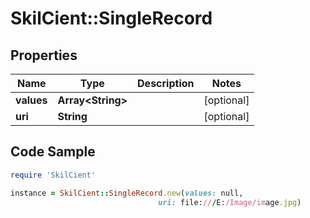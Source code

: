 # SkilCient::SingleRecord

## Properties

Name | Type | Description | Notes
------------ | ------------- | ------------- | -------------
**values** | **Array&lt;String&gt;** |  | [optional] 
**uri** | **String** |  | [optional] 

## Code Sample

```ruby
require 'SkilCient'

instance = SkilCient::SingleRecord.new(values: null,
                                 uri: file:///E:/Image/image.jpg)
```


